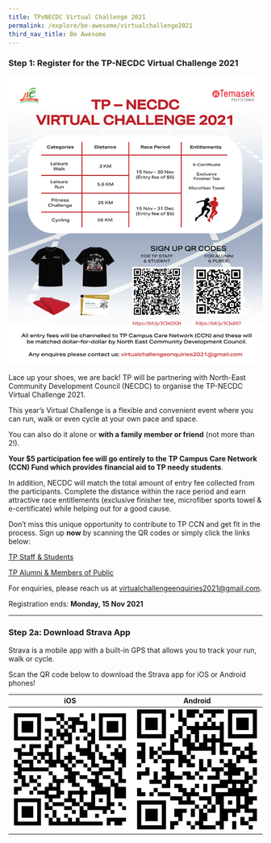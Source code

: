 ```yaml
---
title: TPxNECDC Virtual Challenge 2021
permalink: /explore/be-awesome/virtualchallenge2021
third_nav_title: Be Awesome
---
```

### Step 1: Register for the TP-NECDC Virtual Challenge 2021

![Alt text for image on Isomer site](/images/tpnecdcvc2021.png)

Lace up your shoes, we are back! TP will be partnering with North-East Community Development Council (NECDC) to organise the TP-NECDC Virtual Challenge 2021.

This year’s Virtual Challenge is a flexible and convenient event where you can run, walk or even cycle at your own pace and space. 

You can also do it alone or **with a family member or friend** (not more than 2!). 

**Your $5 participation fee will go entirely to the TP Campus Care Network (CCN) Fund which provides financial aid to TP needy students**. 

In addition, NECDC will match the total amount of entry fee collected from the participants. Complete the distance within the race period and earn attractive race entitlements (exclusive finisher tee, microfiber sports towel & e-certificate) while helping out for a good cause.

Don’t miss this unique opportunity to contribute to TP CCN and get fit in the process. Sign up **now** by scanning the QR codes or simply click the links below:

[TP Staff & Students](https://bit.ly/3Cb6DGH)

[TP Alumni & Members of Public](https://bit.ly/3CbdIXT)

For enquiries, please reach us at virtualchallengeenquiries2021@gmail.com.

Registration ends: **Monday, 15 Nov 2021**

---
### Step 2a: Download Strava App

Strava is a mobile app with a built-in GPS that allows you to track your run, walk or cycle. 

Scan the QR code below to download the Strava app for iOS or Android phones!



| **iOS** | **Android** |
| -------- | -------- |
| ![Strava iOS](/images/BeAwesome-stravaios.png)| ![Alt text for image on Isomer site](/images/BeAwesome-Strava-Android.png)|

